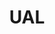 ---
layout: home
title: "UAL"
tags: [PGM-Lab, machine learning, data science]
description: Experts in machine learning and data science.
---